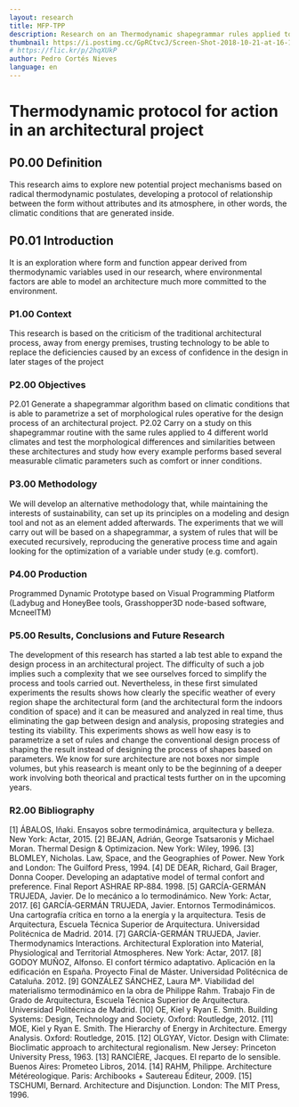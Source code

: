 ```yaml
---
layout: research
title: MFP-TPP 
description: Research on an Thermodynamic shapegrammar rules applied to architecture
thumbnail: https://i.postimg.cc/GpRCtvcJ/Screen-Shot-2018-10-21-at-16-15-34.png
# https://flic.kr/p/2hqXUkP
author: Pedro Cortés Nieves
language: en
---
```

# Thermodynamic protocol for action in an architectural project

## P0.00 Definition
This research aims to explore new potential project mechanisms based on radical thermodynamic postulates, developing a protocol of relationship between the form without attributes and its atmosphere, in other words, the climatic conditions that are generated inside. 

## P0.01 Introduction
It is an exploration where form and function appear derived from thermodynamic variables used in our research, where environmental factors are able to model an architecture much more committed to the environment.

### P1.00 Context
This research is based on the criticism of the traditional architectural process, away from energy premises, trusting technology to be able to replace the deficiencies caused by an excess of confidence in the design in later stages of the project

### P2.00 Objectives
P2.01 Generate a shapegrammar algorithm based on climatic conditions that is able to parametrize a set of morphological rules operative for the design process of an architectural project.
P2.02 Carry on a study on this shapegrammar routine with the same rules applied to 4 different world climates and test the morphological differences and similarities between these architectures and study how every example performs based several measurable climatic parameters such as comfort or inner conditions.

### P3.00 Methodology
We will develop an alternative methodology that, while maintaining the interests of sustainability, can set up its principles on a modeling and design tool and not as an element added afterwards. The experiments that we will carry out will be based on a shapegrammar, a system of rules that will be executed recursively, reproducing the generative process time and again looking for the optimization of a variable under study (e.g. comfort). 

### P4.00 Production 
Programmed Dynamic Prototype based on Visual Programming Platform (Ladybug and HoneyBee tools, Grasshopper3D node-based software, McneelTM)

### P5.00 Results, Conclusions and Future Research 
The development of this research has started a lab test able to expand the design process in an architectural project. 
The difficulty of such a job implies such a complexity that we see ourselves forced to simplify the process and tools carried out. 
Nevertheless, in these first simulated experiments the results shows how clearly the specific weather of every region shape the architectural form (and the architectural form the indoors condition of space) and it can be measured and analyzed in real time, thus eliminating the gap between design and analysis, proposing strategies and testing its viability.
This experiments shows as well how easy is to parametrize a set of rules and change the conventional design process of shaping the result instead of designing the process of shapes based on parameters.
We know for sure architecture are not boxes nor simple volumes, but yhis reasearch is meant only to be the beginning of a deeper work involving both theorical and practical tests further on in the upcoming years. 

### R2.00 Bibliography 
[1] ÁBALOS, Iñaki. Ensayos sobre termodinámica, arquitectura y belleza. New York: Actar, 2015. 
[2] BEJAN, Adrián, George Tsatsaronis y Michael Moran. Thermal Design & Optimizacion. New York: Wiley, 1996. 
[3] BLOMLEY, Nicholas. Law, Space, and the Geographies of Power. New York and London: The Guilford Press, 1994. 
[4] DE DEAR, Richard, Gail Brager, Donna Cooper. Developing an adaptative model of termal confort and preference. Final Report ASHRAE RP‐884. 1998. 
[5] GARCÍA-GERMÁN TRUJEDA, Javier. De lo mecánico a lo termodinámico. New York: Actar, 2017. 
[6] GARCÍA‐GERMÁN TRUJEDA, Javier. Entornos Termodinámicos. Una cartografía crítica en torno a la energía y la arquitectura. Tesis de Arquitectura, Escuela Técnica Superior de Arquitectura. Universidad Politécnica de Madrid. 2014. 
[7] GARCÍA-GERMÁN TRUJEDA, Javier. Thermodynamics Interactions. Architectural Exploration into Material, Physiological and Territorial Atmospheres. New York: Actar, 2017. 
[8] GODOY MUÑOZ, Alfonso. El confort térmico adaptativo. Aplicación en la edificación en España. Proyecto Final de Máster. Universidad Politécnica de Cataluña. 2012. 
[9] GONZÁLEZ SÁNCHEZ, Laura Mª. Viabilidad del materialismo termodinámico en la obra de Philippe Rahm. Trabajo Fin de Grado de Arquitectura, Escuela Técnica Superior de Arquitectura. Universidad Politécnica de Madrid. 
[10] OE, Kiel y Ryan E. Smith. Building Systems: Design, Technology and Society. Oxford: Routledge, 2012. 
[11] MOE, Kiel y Ryan E. Smith. The Hierarchy of Energy in Architecture. Emergy Analysis. Oxford: Routledge, 2015. 
[12] OLGYAY, Víctor. Design with Climate: Bioclimatic approach to architectural regionalism. New Jersey: Princeton University Press, 1963. 
[13] RANCIÈRE, Jacques. El reparto de lo sensible. Buenos Aires: Prometeo Libros, 2014. 
[14] RAHM, Philippe. Architecture Météreologique. Paris: Archibooks + Sautereau Éditeur, 2009. 
[15] TSCHUMI, Bernard. Architecture and Disjunction. London: The MIT Press, 1996. 
